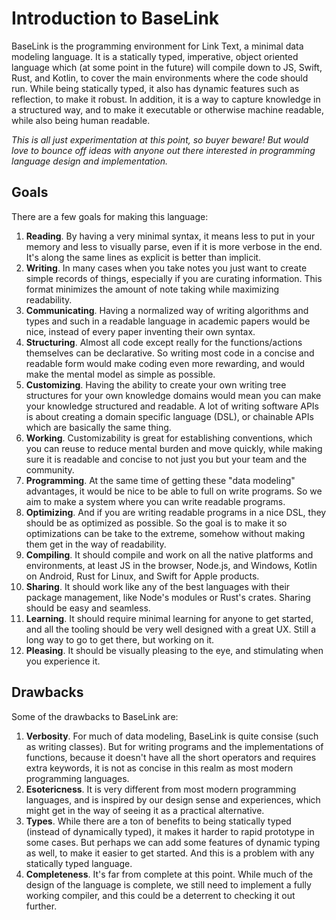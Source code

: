 # Introduction to BaseLink

BaseLink is the programming environment for Link Text, a minimal data
modeling language. It is a statically typed, imperative, object oriented
language which (at some point in the future) will compile down to JS,
Swift, Rust, and Kotlin, to cover the main environments where the code
should run. While being statically typed, it also has dynamic features
such as reflection, to make it robust. In addition, it is a way to
capture knowledge in a structured way, and to make it executable or
otherwise machine readable, while also being human readable.

_This is all just experimentation at this point, so buyer beware! But
would love to bounce off ideas with anyone out there interested in
programming language design and implementation._

## Goals

There are a few goals for making this language:

1. **Reading**. By having a very minimal syntax, it means less to put in
   your memory and less to visually parse, even if it is more verbose in
   the end. It's along the same lines as explicit is better than
   implicit.
2. **Writing**. In many cases when you take notes you just want to
   create simple records of things, especially if you are curating
   information. This format minimizes the amount of note taking while
   maximizing readability.
3. **Communicating**. Having a normalized way of writing algorithms and
   types and such in a readable language in academic papers would be
   nice, instead of every paper inventing their own syntax.
4. **Structuring**. Almost all code except really for the
   functions/actions themselves can be declarative. So writing most code
   in a concise and readable form would make coding even more rewarding,
   and would make the mental model as simple as possible.
5. **Customizing**. Having the ability to create your own writing tree
   structures for your own knowledge domains would mean you can make
   your knowledge structured and readable. A lot of writing software
   APIs is about creating a domain specific language (DSL), or chainable
   APIs which are basically the same thing.
6. **Working**. Customizability is great for establishing conventions,
   which you can reuse to reduce mental burden and move quickly, while
   making sure it is readable and concise to not just you but your team
   and the community.
7. **Programming**. At the same time of getting these "data modeling"
   advantages, it would be nice to be able to full on write programs. So
   we aim to make a system where you can write readable programs.
8. **Optimizing**. And if you are writing readable programs in a nice
   DSL, they should be as optimized as possible. So the goal is to make
   it so optimizations can be take to the extreme, somehow without
   making them get in the way of readability.
9. **Compiling**. It should compile and work on all the native platforms
   and environments, at least JS in the browser, Node.js, and Windows,
   Kotlin on Android, Rust for Linux, and Swift for Apple products.
10. **Sharing**. It should work like any of the best languages with
    their package management, like Node's modules or Rust's crates.
    Sharing should be easy and seamless.
11. **Learning**. It should require minimal learning for anyone to get
    started, and all the tooling should be very well designed with a
    great UX. Still a long way to go to get there, but working on it.
12. **Pleasing**. It should be visually pleasing to the eye, and
    stimulating when you experience it.

## Drawbacks

Some of the drawbacks to BaseLink are:

1. **Verbosity**. For much of data modeling, BaseLink is quite consise
   (such as writing classes). But for writing programs and the
   implementations of functions, because it doesn't have all the short
   operators and requires extra keywords, it is not as concise in this
   realm as most modern programming languages.
2. **Esotericness**. It is very different from most modern programming
   languages, and is inspired by our design sense and experiences, which
   might get in the way of seeing it as a practical alternative.
3. **Types**. While there are a ton of benefits to being statically
   typed (instead of dynamically typed), it makes it harder to rapid
   prototype in some cases. But perhaps we can add some features of
   dynamic typing as well, to make it easier to get started. And this is
   a problem with any statically typed language.
4. **Completeness**. It's far from complete at this point. While much of
   the design of the language is complete, we still need to implement a
   fully working compiler, and this could be a deterrent to checking it
   out further.
